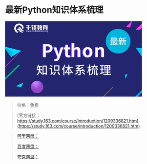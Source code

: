 # 最新Python知识体系梳理

![img](../../../assets/study163/free/cd46d926b20f4f1da8cb4899e93e85a1.jpg)

> 价格：免费

> [官方链接：https://study.163.com/course/introduction/1209336821.htm](https://study.163.com/course/introduction/1209336821.htm)

> [阿里网盘：]()

> [百度网盘：]()

> [夸克网盘：]()

